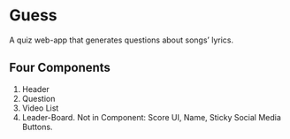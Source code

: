 # Guess
A quiz web-app that generates questions about songs’ lyrics.
  
## Four Components
1. Header
2. Question
3. Video List
4. Leader-Board.
Not in Component: Score UI, Name, Sticky Social Media Buttons.

